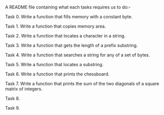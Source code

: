 A README file containing what each tasks requires us to do:-

Task 0. Write a function that fills memory with a constant byte.

Task 1. Write a function that copies memory area.

Task 2. Write a function that locates a character in a string.

Task 3. Write a function that gets the length of a prefix substring.

Task 4. Write a function that searches a string for any of a set of bytes.

Task 5. Write a function that locates a substring.

Task 6. Write a function that prints the chessboard.

Task 7. Write a function that prints the sum of the two diagonals of a square matrix of integers.

Task 8. 

Task 9.  
